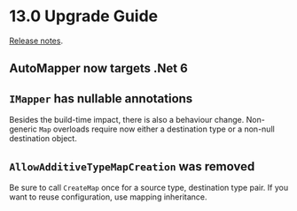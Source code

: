 # 13.0 Upgrade Guide

[Release notes](https://github.com/AutoMapper/AutoMapper/releases/tag/v13.0.0).

## AutoMapper now targets .Net 6

## `IMapper` has nullable annotations

Besides the build-time impact, there is also a behaviour change. Non-generic `Map` overloads require now either a destination type or a non-null destination object.

## `AllowAdditiveTypeMapCreation` was removed

Be sure to call `CreateMap` once for a source type, destination type pair. If you want to reuse configuration, use mapping inheritance.